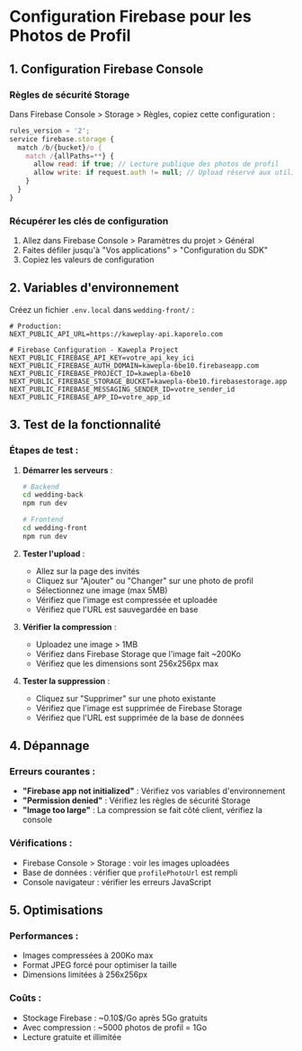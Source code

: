 # Configuration Firebase pour les Photos de Profil

## 1. Configuration Firebase Console

### Règles de sécurité Storage
Dans Firebase Console > Storage > Règles, copiez cette configuration :

```javascript
rules_version = '2';
service firebase.storage {
  match /b/{bucket}/o {
    match /{allPaths=**} {
      allow read: if true; // Lecture publique des photos de profil
      allow write: if request.auth != null; // Upload réservé aux utilisateurs connectés
    }
  }
}
```

### Récupérer les clés de configuration
1. Allez dans Firebase Console > Paramètres du projet > Général
2. Faites défiler jusqu'à "Vos applications" > "Configuration du SDK"
3. Copiez les valeurs de configuration

## 2. Variables d'environnement

Créez un fichier `.env.local` dans `wedding-front/` :

```env
# Production: 
NEXT_PUBLIC_API_URL=https://kaweplay-api.kaporelo.com

# Firebase Configuration - Kawepla Project
NEXT_PUBLIC_FIREBASE_API_KEY=votre_api_key_ici
NEXT_PUBLIC_FIREBASE_AUTH_DOMAIN=kawepla-6be10.firebaseapp.com
NEXT_PUBLIC_FIREBASE_PROJECT_ID=kawepla-6be10
NEXT_PUBLIC_FIREBASE_STORAGE_BUCKET=kawepla-6be10.firebasestorage.app
NEXT_PUBLIC_FIREBASE_MESSAGING_SENDER_ID=votre_sender_id
NEXT_PUBLIC_FIREBASE_APP_ID=votre_app_id
```

## 3. Test de la fonctionnalité

### Étapes de test :
1. **Démarrer les serveurs** :
   ```bash
   # Backend
   cd wedding-back
   npm run dev
   
   # Frontend
   cd wedding-front
   npm run dev
   ```

2. **Tester l'upload** :
   - Allez sur la page des invités
   - Cliquez sur "Ajouter" ou "Changer" sur une photo de profil
   - Sélectionnez une image (max 5MB)
   - Vérifiez que l'image est compressée et uploadée
   - Vérifiez que l'URL est sauvegardée en base

3. **Vérifier la compression** :
   - Uploadez une image > 1MB
   - Vérifiez dans Firebase Storage que l'image fait ~200Ko
   - Vérifiez que les dimensions sont 256x256px max

4. **Tester la suppression** :
   - Cliquez sur "Supprimer" sur une photo existante
   - Vérifiez que l'image est supprimée de Firebase Storage
   - Vérifiez que l'URL est supprimée de la base de données

## 4. Dépannage

### Erreurs courantes :
- **"Firebase app not initialized"** : Vérifiez vos variables d'environnement
- **"Permission denied"** : Vérifiez les règles de sécurité Storage
- **"Image too large"** : La compression se fait côté client, vérifiez la console

### Vérifications :
- Firebase Console > Storage : voir les images uploadées
- Base de données : vérifier que `profilePhotoUrl` est rempli
- Console navigateur : vérifier les erreurs JavaScript

## 5. Optimisations

### Performances :
- Images compressées à 200Ko max
- Format JPEG forcé pour optimiser la taille
- Dimensions limitées à 256x256px

### Coûts :
- Stockage Firebase : ~0.10$/Go après 5Go gratuits
- Avec compression : ~5000 photos de profil = 1Go
- Lecture gratuite et illimitée 